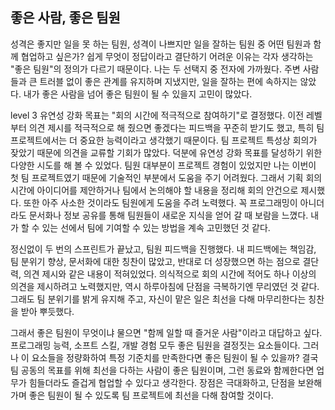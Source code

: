## 좋은 사람, 좋은 팀원
성격은 좋지만 일을 못 하는 팀원, 성격이 나쁘지만 일을 잘하는 팀원 중 어떤 팀원과 함께 협업하고 싶은가? 쉽게 무엇이 정답이라고 결단하기 어려운 이유는 각자 생각하는 "좋은 팀원"의 정의가 다르기 때문이다.
나는 두 선택지 중 전자에 가까웠다. 주변 사람들과 큰 트러블 없이 좋은 관계를 유지하며 지냈지만, 일을 잘하는 편에 속하지는 않았다. 내가 좋은 사람을 넘어 좋은 팀원이 될 수 있을지 고민이 많았다.

level 3 유연성 강화 목표는 "회의 시간에 적극적으로 참여하기"로 결정했다. 이전 레벨부터 의견 제시를 적극적으로 해 줬으면 좋겠다는 피드백을 꾸준히 받기도 했고, 특히 팀 프로젝트에서는 더 중요한 능력이라고 생각했기 때문이다.
팀 프로젝트 특성상 회의가 잦았기 때문에 의견을 교류할 기회가 많았다. 덕분에 유연성 강화 목표를 달성하기 위한 다양한 시도를 해 볼 수 있었다. 
팀원 대부분이 프로젝트 경험이 있었지만 나는 이번이 첫 팀 프로젝트였기 때문에 기술적인 부분에서 도움을 주기 어려웠다. 그래서 기획 회의 시간에 아이디어를 제안하거나 팀에서 논의해야 할 내용을 정리해 회의 안건으로 제시했다.
또한 아주 사소한 것이라도 팀원에게 도움을 주려 노력했다. 꼭 프로그래밍이 아니더라도 문서화나 정보 공유를 통해 팀원들이 새로운 지식을 얻어 갈 때 보람을 느꼈다. 내가 할 수 있는 선에서 팀에 기여할 수 있는 방법을 계속 고민했던 것 같다.

정신없이 두 번의 스프린트가 끝났고, 팀원 피드백을 진행했다. 내 피드백에는 책임감, 팀 분위기 향상, 문서화에 대한 칭찬이 많았고, 반대로 더 성장했으면 하는 점으로 결단력, 의견 제시와 같은 내용이 적혀있었다.
의식적으로 회의 시간에 적어도 하나 이상의 의견을 제시하려고 노력했지만, 역시 하루아침에 단점을 극복하기엔 무리였던 것 같다. 그래도 팀 분위기를 밝게 유지해 주고, 자신이 맡은 일은 최선을 다해 마무리한다는 칭찬을 받아 뿌듯했다.

그래서 좋은 팀원이 무엇이냐 물으면 "함께 일할 때 즐거운 사람"이라고 대답하고 싶다. 프로그래밍 능력, 소프트 스킬, 개발 경험 모두 좋은 팀원을 결정짓는 요소들이다. 그러나 이 요소들을 정량화하여 특정 기준치를 만족한다면 좋은 팀원이 될 수 있을까? 
결국 팀 공동의 목표를 위해 최선을 다하는 사람이 좋은 팀원이며, 그런 동료와 함께한다면 업무가 힘들더라도 즐겁게 협업할 수 있다고 생각한다. 장점은 극대화하고, 단점을 보완해 가며 좋은 팀원이 될 수 있도록 팀 프로젝트에 최선을 다해 참여할 것이다.
